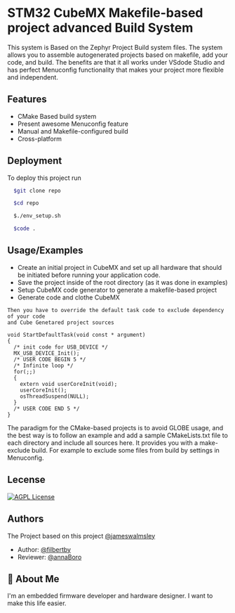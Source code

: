 
# STM32 CubeMX Makefile-based project advanced Build System

This system is Based on the Zephyr Project Build system files. The system allows you to assemble autogenerated projects based on makefile, add your code, and build.
The benefits are that it all works under VSdode Studio and has perfect Menuconfig functionality that makes your project more flexible and independent.



## Features

- CMake Based build system
- Present awesome Menuconfig feature
- Manual and Makefile-configured build
- Cross-platform


## Deployment

To deploy this project run

```bash
  $git clone repo
```
```bash
  $cd repo
```
```bash
  $./env_setup.sh
```
```bash
  $code .
```


## Usage/Examples

- Create an initial project in CubeMX and set up all hardware that should be initiated before running your application code.
- Save the project inside of the root directory (as it was done in examples)
- Setup CubeMX code generator to generate a makefile-based project
- Generate code and clothe CubeMX
```
Then you have to override the default task code to exclude dependency of your code
and Cube Genetared project sources

void StartDefaultTask(void const * argument)
{
  /* init code for USB_DEVICE */
  MX_USB_DEVICE_Init();
  /* USER CODE BEGIN 5 */
  /* Infinite loop */
  for(;;)
  {
    extern void userCoreInit(void);
    userCoreInit();
    osThreadSuspend(NULL);
  }
  /* USER CODE END 5 */
}
```
The paradigm for the CMake-based projects is to avoid GLOBE usage, and the best way is to follow an example and add a sample CMakeLists.txt file to each directory and include all sources here. It provides you with a make-exclude build. For example to exclude some files from build by settings in Menuconfig.


## Lecense


[![AGPL License](https://img.shields.io/badge/license-AGPL-blue.svg)](http://www.gnu.org/licenses/agpl-3.0)


## Authors
The Project based on this project [@jameswalmsley](https://github.com/jameswalmsley/cmake-kconfig/tree/master)

- Author:   [@filbertby](https://github.com/fillbert)
- Reviewer: [@annaBoro](https://github.com/annaBoro)


## 🚀 About Me
I'm an embedded firmware developer and hardware designer. I want to make this life easier.